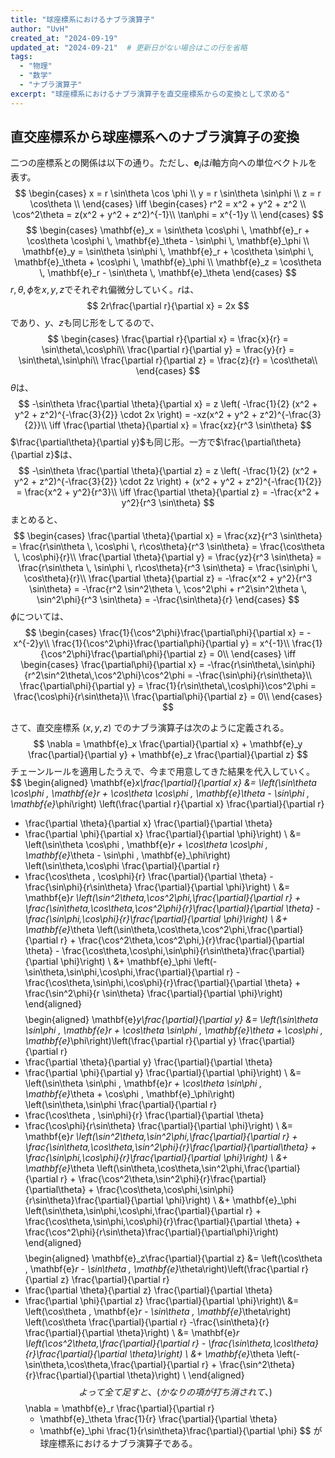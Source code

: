 ```yaml
---
title: "球座標系におけるナブラ演算子"
author: "UvH"
created_at: "2024-09-19"
updated_at: "2024-09-21"  # 更新日がない場合はこの行を省略
tags:
  - "物理"
  - "数学"
  - "ナブラ演算子"
excerpt: "球座標系におけるナブラ演算子を直交座標系からの変換として求める"
---
```


## 直交座標系から球座標系へのナブラ演算子の変換

二つの座標系との関係は以下の通り。ただし、$\mathbf{e}_i$は$i$軸方向への単位ベクトルを表す。
$$
\begin{cases}
  x = r \sin\theta \cos \phi \\
  y = r \sin\theta \sin\phi \\
  z = r \cos\theta \\
\end{cases}
\iff
\begin{cases}
  r^2 = x^2 + y^2 + z^2 \\
  \cos^2\theta = z(x^2 + y^2 + z^2)^{-1}\\
  \tan\phi = x^{-1}y \\
\end{cases}
$$
$$
\begin{cases}
  \mathbf{e}_x = \sin\theta \cos\phi \, \mathbf{e}_r + \cos\theta \cos\phi \, \mathbf{e}_\theta - \sin\phi \, \mathbf{e}_\phi \\
  \mathbf{e}_y = \sin\theta \sin\phi \, \mathbf{e}_r + \cos\theta \sin\phi \, \mathbf{e}_\theta + \cos\phi \, \mathbf{e}_\phi \\
  \mathbf{e}_z = \cos\theta \, \mathbf{e}_r - \sin\theta \, \mathbf{e}_\theta
\end{cases}
$$
$r, \theta, \phi$を$x, y, z$でそれぞれ偏微分していく。$r$は、
$$
  2r\frac{\partial r}{\partial x} = 2x
$$
であり、$y$、$z$も同じ形をしてるので、
$$
\begin{cases}
  \frac{\partial r}{\partial x} = \frac{x}{r} = \sin\theta\,\cos\phi\\
  \frac{\partial r}{\partial y} = \frac{y}{r} = \sin\theta\,\sin\phi\\
  \frac{\partial r}{\partial z} = \frac{z}{r} = \cos\theta\\
\end{cases}
$$
$\theta$は、
$$
  -\sin\theta \frac{\partial \theta}{\partial x} = z \left( -\frac{1}{2} (x^2 + y^2 + z^2)^{-\frac{3}{2}} \cdot 2x \right) = -xz(x^2 + y^2 + z^2)^{-\frac{3}{2}}\\
  \iff
  \frac{\partial \theta}{\partial x} = \frac{xz}{r^3 \sin\theta}
$$
$\frac{\partial\theta}{\partial y}$も同じ形。一方で$\frac{\partial\theta}{\partial z}$は、
$$
  -\sin\theta \frac{\partial \theta}{\partial z} = z \left( -\frac{1}{2} (x^2 + y^2 + z^2)^{-\frac{3}{2}} \cdot 2z \right) + (x^2 + y^2 + z^2)^{-\frac{1}{2}} = \frac{x^2 + y^2}{r^3}\\
  \iff
  \frac{\partial \theta}{\partial z} = -\frac{x^2 + y^2}{r^3 \sin\theta}
$$
まとめると、
$$
\begin{cases}
  \frac{\partial \theta}{\partial x} = \frac{xz}{r^3 \sin\theta} = \frac{r\sin\theta \, \cos\phi \, r\cos\theta}{r^3 \sin\theta} = \frac{\cos\theta \, \cos\phi}{r}\\
  \frac{\partial \theta}{\partial y} = \frac{yz}{r^3 \sin\theta} = \frac{r\sin\theta \, \sin\phi \, r\cos\theta}{r^3 \sin\theta} = \frac{\sin\phi \, \cos\theta}{r}\\
  \frac{\partial \theta}{\partial z} = -\frac{x^2 + y^2}{r^3 \sin\theta} = -\frac{r^2 \sin^2\theta \, \cos^2\phi + r^2\sin^2\theta \, \sin^2\phi}{r^3 \sin\theta} = -\frac{\sin\theta}{r}
\end{cases}
$$
$\phi$については、
$$
\begin{cases}
  \frac{1}{\cos^2\phi}\frac{\partial\phi}{\partial x} = -x^{-2}y\\
  \frac{1}{\cos^2\phi}\frac{\partial\phi}{\partial y} = x^{-1}\\
  \frac{1}{\cos^2\phi}\frac{\partial\phi}{\partial z} = 0\\
\end{cases}
\iff
\begin{cases}
  \frac{\partial\phi}{\partial x} = -\frac{r\sin\theta\,\sin\phi}{r^2\sin^2\theta\,\cos^2\phi}\cos^2\phi = -\frac{\sin\phi}{r\sin\theta}\\
  \frac{\partial\phi}{\partial y} = \frac{1}{r\sin\theta\,\cos\phi}\cos^2\phi = \frac{\cos\phi}{r\sin\theta}\\
  \frac{\partial\phi}{\partial z} = 0\\
\end{cases}
$$

さて、直交座標系 $(x, y, z)$ でのナブラ演算子は次のように定義される。
$$
\nabla = \mathbf{e}_x \frac{\partial}{\partial x} + \mathbf{e}_y \frac{\partial}{\partial y} + \mathbf{e}_z \frac{\partial}{\partial z}
$$
チェーンルールを適用したうえで、今まで用意してきた結果を代入していく。
$$
\begin{aligned}
\mathbf{e}_x\frac{\partial}{\partial x}
&= 
\left(\sin\theta \cos\phi \, \mathbf{e}_r + \cos\theta \cos\phi \, \mathbf{e}_\theta - \sin\phi \, \mathbf{e}_\phi\right)
\left(\frac{\partial r}{\partial x} \frac{\partial}{\partial r}
+ \frac{\partial \theta}{\partial x} \frac{\partial}{\partial \theta}
+ \frac{\partial \phi}{\partial x} \frac{\partial}{\partial \phi}\right) \\
&=
\left(\sin\theta \cos\phi \, \mathbf{e}_r + \cos\theta \cos\phi \, \mathbf{e}_\theta - \sin\phi \, \mathbf{e}_\phi\right)
\left(\sin\theta\,\cos\phi \frac{\partial}{\partial r}
+ \frac{\cos\theta \, \cos\phi}{r} \frac{\partial}{\partial \theta}
-\frac{\sin\phi}{r\sin\theta} \frac{\partial}{\partial \phi}\right) \\
&=
\mathbf{e}_r \left(\sin^2\theta\,\cos^2\phi\,\frac{\partial}{\partial r} + \frac{\sin\theta\,\cos\theta\,\cos^2\phi}{r}\frac{\partial}{\partial \theta} - \frac{\sin\phi\,\cos\phi}{r}\frac{\partial}{\partial \phi}\right) \\
&+ \mathbf{e}_\theta \left(\sin\theta\,\cos\theta\,\cos^2\phi\,\frac{\partial}{\partial r} + \frac{\cos^2\theta\,\cos^2\phi\,}{r}\frac{\partial}{\partial \theta} - \frac{\cos\theta\,\cos\phi\,\sin\phi}{r\sin\theta}\frac{\partial}{\partial \phi}\right) \\
&+ \mathbf{e}_\phi \left(-\sin\theta\,\sin\phi\,\cos\phi\,\frac{\partial}{\partial r} - \frac{\cos\theta\,\sin\phi\,\cos\phi}{r}\frac{\partial}{\partial \theta} + \frac{\sin^2\phi}{r \sin\theta} \frac{\partial}{\partial \phi}\right)
\end{aligned}
$$
$$
\begin{aligned}
\mathbf{e}_y\frac{\partial}{\partial y}
&=
\left(\sin\theta \sin\phi \, \mathbf{e}_r + \cos\theta \sin\phi \, \mathbf{e}_\theta + \cos\phi \, \mathbf{e}_\phi\right)\left(\frac{\partial r}{\partial y} \frac{\partial}{\partial r}
+ \frac{\partial \theta}{\partial y} \frac{\partial}{\partial \theta}
+ \frac{\partial \phi}{\partial y} \frac{\partial}{\partial \phi}\right) \\
&=
\left(\sin\theta \sin\phi \, \mathbf{e}_r + \cos\theta \sin\phi \, \mathbf{e}_\theta + \cos\phi \, \mathbf{e}_\phi\right)
\left(\sin\theta\,\sin\phi \frac{\partial}{\partial r}
+ \frac{\cos\theta \, \sin\phi}{r} \frac{\partial}{\partial \theta}
+ \frac{\cos\phi}{r\sin\theta} \frac{\partial}{\partial \phi}\right) \\
&=
\mathbf{e}_r \left(\sin^2\theta\,\sin^2\phi\,\frac{\partial}{\partial r} + \frac{\sin\theta\,\cos\theta\,\sin^2\phi}{r}\frac{\partial}{\partial\theta} + \frac{\sin\phi\,\cos\phi}{r}\frac{\partial}{\partial \phi}\right) \\
&+ \mathbf{e}_\theta \left(\sin\theta\,\cos\theta\,\sin^2\phi\,\frac{\partial}{\partial r} + \frac{\cos^2\theta\,\sin^2\phi}{r}\frac{\partial}{\partial\theta} + \frac{\cos\theta\,\cos\phi\,\sin\phi}{r\sin\theta}\frac{\partial}{\partial \phi}\right) \\
&+ \mathbf{e}_\phi \left(\sin\theta\,\sin\phi\,\cos\phi\,\frac{\partial}{\partial r} + \frac{\cos\theta\,\sin\phi\,\cos\phi}{r}\frac{\partial}{\partial \theta} + \frac{\cos^2\phi}{r\sin\theta}\frac{\partial}{\partial\phi}\right)
\end{aligned} 
$$
$$
\begin{aligned}
\mathbf{e}_z\frac{\partial}{\partial z}
&=
\left(\cos\theta \, \mathbf{e}_r - \sin\theta \, \mathbf{e}_\theta\right)\left(\frac{\partial r}{\partial z} \frac{\partial}{\partial r}
+ \frac{\partial \theta}{\partial z} \frac{\partial}{\partial \theta}
+ \frac{\partial \phi}{\partial z} \frac{\partial}{\partial \phi}\right)\\
&=
\left(\cos\theta \, \mathbf{e}_r - \sin\theta \, \mathbf{e}_\theta\right)
\left(\cos\theta \frac{\partial}{\partial r}
-\frac{\sin\theta}{r} \frac{\partial}{\partial \theta}\right) \\
&=
\mathbf{e}_r \left(\cos^2\theta\,\frac{\partial}{\partial r} - \frac{\sin\theta\,\cos\theta}{r}\frac{\partial}{\partial \theta}\right) \\
&+ \mathbf{e}_\theta \left(-\sin\theta\,\cos\theta\,\frac{\partial}{\partial r} + \frac{\sin^2\theta}{r}\frac{\partial}{\partial \theta}\right) \\
\end{aligned}
$$
よって全て足すと、(かなりの項が打ち消されて、)
$$
  \nabla
  = \mathbf{e}_r \frac{\partial}{\partial r}
  + \mathbf{e}_\theta \frac{1}{r} \frac{\partial}{\partial \theta}
  + \mathbf{e}_\phi \frac{1}{r\sin\theta}\frac{\partial}{\partial \phi}
$$
が球座標系におけるナブラ演算子である。